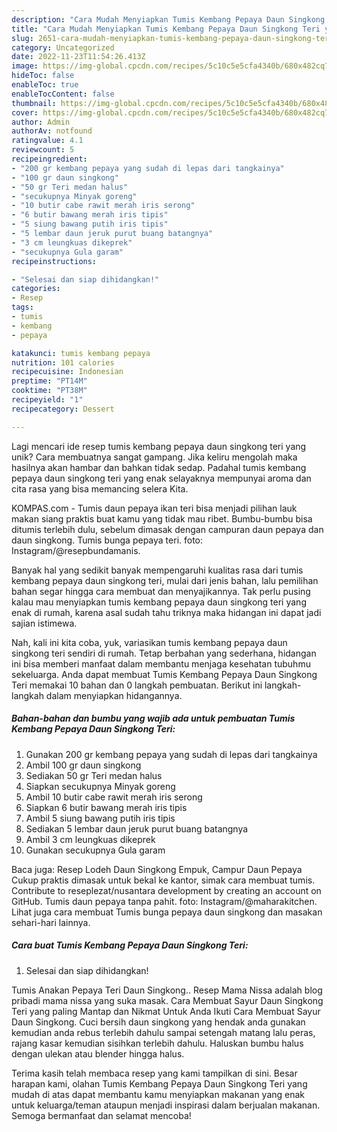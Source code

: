 ```yaml
---
description: "Cara Mudah Menyiapkan Tumis Kembang Pepaya Daun Singkong Teri yang Mantap"
title: "Cara Mudah Menyiapkan Tumis Kembang Pepaya Daun Singkong Teri yang Mantap"
slug: 2651-cara-mudah-menyiapkan-tumis-kembang-pepaya-daun-singkong-teri-yang-mantap
category: Uncategorized
date: 2022-11-23T11:54:26.413Z
image: https://img-global.cpcdn.com/recipes/5c10c5e5cfa4340b/680x482cq70/tumis-kembang-pepaya-daun-singkong-teri-foto-resep-utama.jpg
hideToc: false
enableToc: true
enableTocContent: false
thumbnail: https://img-global.cpcdn.com/recipes/5c10c5e5cfa4340b/680x482cq70/tumis-kembang-pepaya-daun-singkong-teri-foto-resep-utama.jpg
cover: https://img-global.cpcdn.com/recipes/5c10c5e5cfa4340b/680x482cq70/tumis-kembang-pepaya-daun-singkong-teri-foto-resep-utama.jpg
author: Admin
authorAv: notfound
ratingvalue: 4.1
reviewcount: 5
recipeingredient:
- "200 gr kembang pepaya yang sudah di lepas dari tangkainya"
- "100 gr daun singkong"
- "50 gr Teri medan halus"
- "secukupnya Minyak goreng"
- "10 butir cabe rawit merah iris serong"
- "6 butir bawang merah iris tipis"
- "5 siung bawang putih iris tipis"
- "5 lembar daun jeruk purut buang batangnya"
- "3 cm leungkuas dikeprek"
- "secukupnya Gula garam"
recipeinstructions:

- "Selesai dan siap dihidangkan!"
categories:
- Resep
tags:
- tumis
- kembang
- pepaya

katakunci: tumis kembang pepaya 
nutrition: 101 calories
recipecuisine: Indonesian
preptime: "PT14M"
cooktime: "PT38M"
recipeyield: "1"
recipecategory: Dessert

---
```





Lagi mencari ide resep tumis kembang pepaya daun singkong teri yang unik? Cara membuatnya sangat gampang. Jika keliru mengolah maka hasilnya akan hambar dan bahkan tidak sedap. Padahal tumis kembang pepaya daun singkong teri yang enak selayaknya mempunyai aroma dan cita rasa yang bisa memancing selera Kita.





KOMPAS.com - Tumis daun pepaya ikan teri bisa menjadi pilihan lauk makan siang praktis buat kamu yang tidak mau ribet. Bumbu-bumbu bisa ditumis terlebih dulu, sebelum dimasak dengan campuran daun pepaya dan daun singkong. Tumis bunga pepaya teri. foto: Instagram/@resepbundamanis.

Banyak hal yang sedikit banyak mempengaruhi kualitas rasa dari tumis kembang pepaya daun singkong teri, mulai dari jenis bahan, lalu pemilihan bahan segar hingga cara membuat dan menyajikannya. Tak perlu pusing kalau mau menyiapkan tumis kembang pepaya daun singkong teri yang enak di rumah, karena asal sudah tahu triknya maka hidangan ini dapat jadi sajian istimewa.






Nah, kali ini kita coba, yuk, variasikan tumis kembang pepaya daun singkong teri sendiri di rumah. Tetap berbahan yang sederhana, hidangan ini bisa memberi manfaat dalam membantu menjaga kesehatan tubuhmu sekeluarga. Anda dapat membuat Tumis Kembang Pepaya Daun Singkong Teri memakai 10 bahan dan 0 langkah pembuatan. Berikut ini langkah-langkah dalam menyiapkan hidangannya.

<!--inarticleads1-->

##### Bahan-bahan dan bumbu yang wajib ada untuk pembuatan Tumis Kembang Pepaya Daun Singkong Teri:

1. Gunakan 200 gr kembang pepaya yang sudah di lepas dari tangkainya
1. Ambil 100 gr daun singkong
1. Sediakan 50 gr Teri medan halus
1. Siapkan secukupnya Minyak goreng
1. Ambil 10 butir cabe rawit merah iris serong
1. Siapkan 6 butir bawang merah iris tipis
1. Ambil 5 siung bawang putih iris tipis
1. Sediakan 5 lembar daun jeruk purut buang batangnya
1. Ambil 3 cm leungkuas dikeprek
1. Gunakan secukupnya Gula garam


Baca juga: Resep Lodeh Daun Singkong Empuk, Campur Daun Pepaya Cukup praktis dimasak untuk bekal ke kantor, simak cara membuat tumis. Contribute to reseplezat/nusantara development by creating an account on GitHub. Tumis daun pepaya tanpa pahit. foto: Instagram/@maharakitchen. Lihat juga cara membuat Tumis bunga pepaya daun singkong dan masakan sehari-hari lainnya. 

<!--inarticleads2-->

##### Cara buat Tumis Kembang Pepaya Daun Singkong Teri:


1. Selesai dan siap dihidangkan!

Tumis Anakan Pepaya Teri Daun Singkong.. Resep Mama Nissa adalah blog pribadi mama nissa yang suka masak. Cara Membuat Sayur Daun Singkong Teri yang paling Mantap dan Nikmat Untuk Anda Ikuti Cara Membuat Sayur Daun Singkong. Cuci bersih daun singkong yang hendak anda gunakan kemudian anda rebus terlebih dahulu sampai setengah matang lalu peras, rajang kasar kemudian sisihkan terlebih dahulu. Haluskan bumbu halus dengan ulekan atau blender hingga halus. 

Terima kasih telah membaca resep yang kami tampilkan di sini. Besar harapan kami, olahan Tumis Kembang Pepaya Daun Singkong Teri yang mudah di atas dapat membantu kamu menyiapkan makanan yang enak untuk keluarga/teman ataupun menjadi inspirasi dalam berjualan makanan. Semoga bermanfaat dan selamat mencoba!
